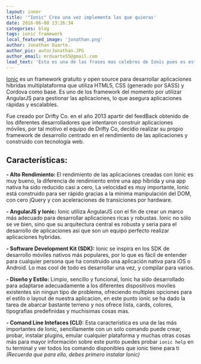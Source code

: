 ```yaml
---
layout: inner
title: '"Ionic" Crea una vez implementa las que quieras'
date: 2016-06-08 13:26:34
categories: blog
tags: ionic framework
local_featured_image: 'jonathan.png'
author: Jonathan Duarte.
author_pic: autorJonathan.JPG
author_email: mrduarte55@gmail.com
lead_text: 'Esta es una de las frases mas celebres de Ionic pues es esta la premisa de los desarrollos multiplataforma, orientados a sustituir el tedioso desarrollo nativo y el mantenimiento que este implica, te invito a que conozcas este poderoso framework de desarrollo y veras por ti mismo las bondades que este ofrece...'
---
```


[Ionic][ionicDocs] es un framework gratuito y open source para desarrollar aplicaciones híbridas multiplataforma que utiliza HTML5, CSS (generado por SASS) y Cordova como base. Es uno de los framework del momento por utilizar AngularJS para gestionar las aplicaciones, lo que asegura aplicaciones rápidas y escalables.

Fue creado por Drifty Co. en el año 2013 apartir del feedBack obtenido de los diferentes desarrolladores que intentaron construir aplicaciones móviles, por tal motivo el equipo de Drifty Co, decidio realizar su propio framework de desarrollo centrado en el rendimiento de las aplicaciones y construido con tecnología web.

<h2>Características:</h2>

<b>- Alto Rendimiento: </b>El rendimiento de las aplicaciones creadas con Ionic es muy bueno, la diferencia de rendimiento entre una app hibrida y una app nativa ha sido reducido casi a cero, La velocidad es muy importante, Ionic está construido para ser rápido gracias a la mínima manipulación del DOM, con cero jQuery y con aceleraciones de transiciones por hardware.

<b>- AngularJS y Ionic:</b> Ionic utiliza AngularJS con el fin de crear un marco más adecuado para desarrollar aplicaciones ricas y robustas. Ionic no sólo se ve bien, sino que su arquitectura central es robusta y seria para el desarrollo de aplicaciones asi que son un equipo perfecto realizar aplicaciones hybridas.

<b>- Software Development Kit (SDK):</b> Ionic se inspira en los SDK de desarrollo móviles nativos más populares, por lo que es fácil de entender para cualquier persona que ha construido una aplicación nativa para iOS o Android. Lo mas cool de todo es desarrollar una vez, y compilar para varios.

<b>- Diseño y Estilo:</b> Limpio, sencillo y funcional, Ionic ha sido desarrollado para adaṕtarse adecuadamente a los diferentes dispositivos moviles existentes sin ningun tipo de problema, ofreciendo multiples opciones para el estilo o layout de nuestra aplicacion, en este punto ionic se ha dado la tarea de abarcar bastante terreno y nos ofrece lista, cards, colores, tipografias predefinidas y muchisimas cosas mas.

<b>- Comand Line Intefaces (CLI):</b> Esta característica es una de las más importantes de Ionic, sencillamente con un solo comando puede crear, probar, instalar plugins, emular cualquier plataforma y muchas otras cosas más para mayor información sobre este punto puedes probar `ionic help` en tu terminal y ver todos los comando disponibles que ionic tiene para ti <i>(Recuerda que para ello, debes primero instalar Ionic)</i>

[ionicDocs]:http://ionicframework.com/docs/
